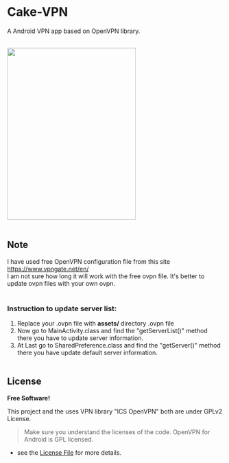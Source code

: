 # Cake-VPN
A Android VPN app based on OpenVPN library.

</br>
<img height='400' width ='300' src="https://i.imgur.com/5GV1Y2L.gif" />
</br></br>

## Note

I have used free OpenVPN configuration file from this site https://www.vpngate.net/en/ </br>
I am not sure how long it will work with the free ovpn file. It's better to update ovpn files with your own ovpn.
</br></br>

### Instruction to update server list:
1. Replace your .ovpn file with <b> assets/</b> directory .ovpn file
2. Now go to MainActivity.class and find the "getServerList()" method there you have to update server information.
3. At Last go to SharedPreference.class and find the "getServer()" method there you have update default server information.
</br> </br>

## License
**Free Software!**

This project and the uses VPN library "ICS OpenVPN" both are under GPLv2 License.

> Make sure you understand the licenses of the code. OpenVPN for Android is GPL licensed.

- see the [License File](LICENSE) for more details.
